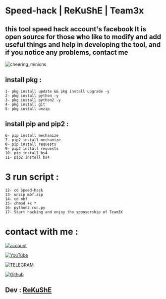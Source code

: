 # Speed-hack | ReKuShE | Team3x
 
 
this tool speed hack account's facebook It is open source for those who like to modify and add useful things and help in developing the tool, and if you notice any problems, contact me
-

![cheering_minions](https://user-images.githubusercontent.com/70316694/100680660-1ae6d580-3383-11eb-89a4-0800b78c33f4.gif)


## install pkg :

````
1- pkg install update && pkg install upgrade -y
2- pkg install python -y
3- pkg install python2 -y
4- pkg install git 
5- pkg install unzip
````
## install pip and pip2 :

```
6- pip install mechanize
7- pip2 install mechanize
8- pip install requests
9- pip2 install requests
10- pip install bs4
11- pip2 install bs4
```

# 3 run script :
```
12- cd Speed-hack
13- unzip mbf.zip
14- cd mbf
15- chmod +x *
16- python2 run.py
17- Start hacking and enjoy the sponsorship of Team3X
```
# contact with me :

[![account](https://img.shields.io/badge/account%20-%20telegram-yellowred)](https://t.me/iiwiw)

[![YouTube](https://img.shields.io/badge/Channel-Youtube-red)](https://YouTube.com/iraqhacker)

[![TELEGRAM](https://img.shields.io/badge/channel-telegram-yellow)](https://t.me/Professional_school)

[![Github](https://img.shields.io/badge/My%20web-in%20Githib-9cf)](https://github.com/iraq-hacker)



## Dev : [ReKuShE](https://t.me/iiwiw)
